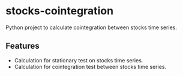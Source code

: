 # stocks-cointegration
Python project to calculate cointegration between stocks time series.

## Features 
 - Calculation for stationary test on stocks time series. 
 - Calculation for cointegration test between stocks time series. 
